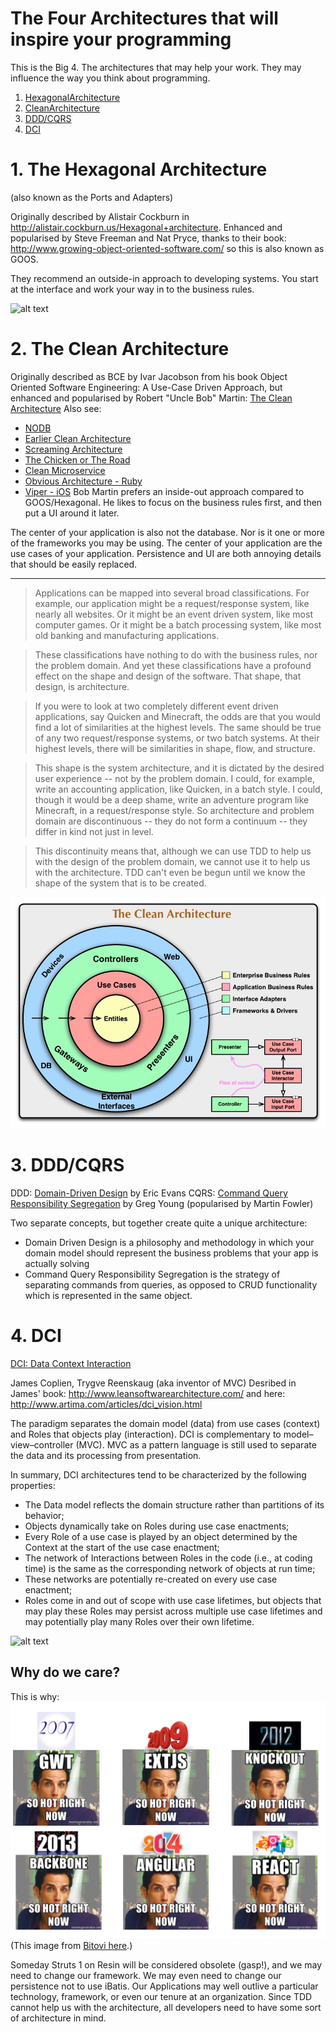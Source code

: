 # The Four Architectures that will inspire your programming

This is the Big 4. The architectures that may help your work. They may influence the way you think about programming.

1. [HexagonalArchitecture](#1-the-hexagonal-architecture)
2. [CleanArchitecture](#2-the-clean-architecture)
3. [DDD/CQRS](#3-dddcqrs)
4. [DCI](#4-dci)

 # 1. The Hexagonal Architecture

(also known as the Ports and Adapters)

Originally described by Alistair Cockburn in http://alistair.cockburn.us/Hexagonal+architecture.
Enhanced and popularised by Steve Freeman and Nat Pryce, thanks to their book: http://www.growing-object-oriented-software.com/
so this is also known as GOOS.

They recommend an outside-in approach to developing systems. You start at the interface and work your way in to the business rules.

![alt text](https://cdn.rawgit.com/StevenACoffman/Pico/master/topics/images/ports-and-adapters-architecture.svg "Hexagonal Architecture")

# 2. The Clean Architecture

Originally described as BCE by Ivar Jacobson from his book Object Oriented Software Engineering: A Use-Case Driven Approach, but enhanced and popularised by Robert "Uncle Bob" Martin: [The Clean Architecture](http://blog.8thlight.com/uncle-bob/2012/08/13/the-clean-architecture.html)
Also see:
* [NODB](https://blog.8thlight.com/uncle-bob/2012/05/15/NODB.html)
* [Earlier Clean Architecture](https://blog.8thlight.com/uncle-bob/2011/11/22/Clean-Architecture.html)
* [Screaming Architecture](https://blog.8thlight.com/uncle-bob/2011/09/30/Screaming-Architecture.html)
* [The Chicken or The Road](https://blog.8thlight.com/uncle-bob/2014/01/27/TheChickenOrTheRoad.html)
* [Clean Microservice](http://blog.cleancoder.com/uncle-bob/2014/10/01/CleanMicroserviceArchitecture.html)
* [Obvious Architecture - Ruby](http://retromocha.com/obvious/)
* [Viper - iOS](https://www.objc.io/issues/13-architecture/viper/)
Bob Martin prefers an inside-out approach compared to GOOS/Hexagonal. He likes to focus on the business rules first, and then put a UI around it later.

The center of your application is also not the database. Nor is it one or more of the frameworks you may be using. The center of your application are the use cases of your application. Persistence and UI are both annoying details that should be easily replaced.

---

> Applications can be mapped into several broad classifications. For example, our application might be a request/response system, like nearly all websites. Or it might be an event driven system, like most computer games. Or it might be a batch processing system, like most old banking and manufacturing applications.

> These classifications have nothing to do with the business rules, nor the problem domain. And yet these classifications have a profound effect on the shape and design of the software. That shape, that design, is architecture.

> If you were to look at two completely different event driven applications, say Quicken and Minecraft, the odds are that you would find a lot of similarities at the highest levels. The same should be true of any two request/response systems, or two batch systems. At their highest levels, there will be similarities in shape, flow, and structure.

> This shape is the system architecture, and it is dictated by the desired user experience -- not by the problem domain. I could, for example, write an accounting application, like Quicken, in a batch style. I could, though it would be a deep shame, write an adventure program like Minecraft, in a request/response style. So architecture and problem domain are discontinuous -- they do not form a continuum -- they differ in kind not just in level.

> This discontinuity means that, although we can use TDD to help us with the design of the problem domain, we cannot use it to help us with the architecture. TDD can't even be begun until we know the shape of the system that is to be created.

![alt text](https://github.com/StevenACoffman/Pico/raw/master/topics/images/CleanArchitecture.jpg "Bob Martin Clean Architecture")

# 3. DDD/CQRS

DDD: [Domain-Driven Design](https://en.wikipedia.org/wiki/Domain-driven_design) by Eric Evans
CQRS: [Command Query Responsibility Segregation](http://martinfowler.com/bliki/CQRS.html) by Greg Young (popularised by Martin Fowler)

Two separate concepts, but together create quite a unique architecture:
* Domain Driven Design is a philosophy and methodology in which your domain model should represent the business problems that your app is actually solving
* Command Query Responsibility Segregation is the strategy of separating commands from queries, as opposed to CRUD functionality which is represented in the same object.

# 4. DCI

[DCI: Data Context Interaction](https://en.wikipedia.org/wiki/Data,_context_and_interaction)

James Coplien, Trygve Reenskaug (aka inventor of MVC)
Desribed in James' book: http://www.leansoftwarearchitecture.com/ and here: http://www.artima.com/articles/dci_vision.html

The paradigm separates the domain model (data) from use cases (context) and Roles that objects play (interaction). DCI is complementary to model–view–controller (MVC). MVC as a pattern language is still used to separate the data and its processing from presentation.

In summary, DCI architectures tend to be characterized by the following properties:

* The Data model reflects the domain structure rather than partitions of its behavior;
* Objects dynamically take on Roles during use case enactments;
* Every Role of a use case is played by an object determined by the Context at the start of the use case enactment;
* The network of Interactions between Roles in the code (i.e., at coding time) is the same as the corresponding network of objects at run time;
* These networks are potentially re-created on every use case enactment;
* Roles come in and out of scope with use case lifetimes, but objects that may play these Roles may persist across multiple use case lifetimes and may potentially play many Roles over their own lifetime.

![alt text](https://cdn.rawgit.com/StevenACoffman/Pico/master/topics/images/DCI.svg "Reenskaug DCI")

## Why do we care?

This is why:
![alt text](https://github.com/StevenACoffman/Pico/raw/master/topics/images/longevity.jpg "Bitovi JavaScript Longevity")
(This image from [Bitovi here](http://blog.bitovi.com/longevity-or-lack-thereof-in-javascript-frameworks/).)

Someday Struts 1 on Resin will be considered obsolete (gasp!), and we may need to change our framework. We may even need to change our persistence not to use iBatis. Our Applications may well outlive a particular technology, framework, or even our tenure at an organization. Since TDD cannot help us with the architecture, all developers need to have some sort of architecture in mind.
